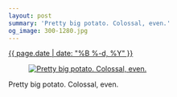 ```yaml
---
layout: post
summary: 'Pretty big potato. Colossal, even.'
og_image: 300-1280.jpg
---
```


<p>
 <time>
  <a href="/300">
   {{ page.date | date: "%B %-d, %Y" }}
  </a>
 </time>
 <a href="/300">
  <figure data-taken="4/2/2014">
   <img alt="Pretty big potato. Colossal, even." sizes="(min-width: 700px) 50vw, calc(100vw - 2rem)" src="{{ site.assets_url }}/300-640.jpg" srcset="{{ site.assets_url }}/300-1280.jpg 1280w, {{ site.assets_url }}/300-960.jpg 960w, {{ site.assets_url }}/300-640.jpg 640w, {{ site.assets_url }}/300-320.jpg 320w"/>
  </figure>
 </a>
 <span>
  Pretty big potato. Colossal, even.
 </span>
</p>
